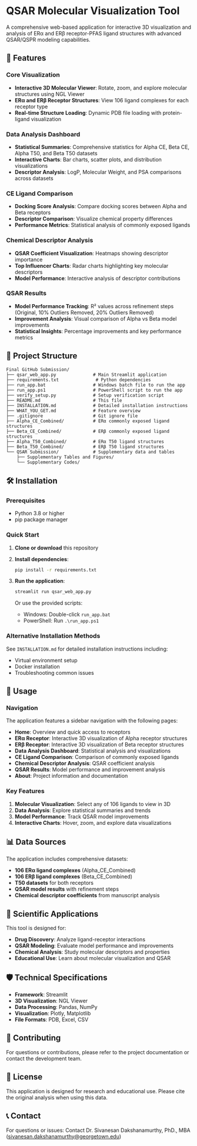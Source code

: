 # QSAR Molecular Visualization Tool

A comprehensive web-based application for interactive 3D visualization and analysis of ERα and ERβ receptor-PFAS ligand structures with advanced QSAR/QSPR modeling capabilities.

## 🚀 Features

### Core Visualization
- **Interactive 3D Molecular Viewer**: Rotate, zoom, and explore molecular structures using NGL Viewer
- **ERα and ERβ Receptor Structures**: View 106 ligand complexes for each receptor type
- **Real-time Structure Loading**: Dynamic PDB file loading with protein-ligand visualization

### Data Analysis Dashboard
- **Statistical Summaries**: Comprehensive statistics for Alpha CE, Beta CE, Alpha T50, and Beta T50 datasets
- **Interactive Charts**: Bar charts, scatter plots, and distribution visualizations
- **Descriptor Analysis**: LogP, Molecular Weight, and PSA comparisons across datasets

### CE Ligand Comparison
- **Docking Score Analysis**: Compare docking scores between Alpha and Beta receptors
- **Descriptor Comparison**: Visualize chemical property differences
- **Performance Metrics**: Statistical analysis of commonly exposed ligands

### Chemical Descriptor Analysis
- **QSAR Coefficient Visualization**: Heatmaps showing descriptor importance
- **Top Influencer Charts**: Radar charts highlighting key molecular descriptors
- **Model Performance**: Interactive analysis of descriptor contributions

### QSAR Results
- **Model Performance Tracking**: R² values across refinement steps (Original, 10% Outliers Removed, 20% Outliers Removed)
- **Improvement Analysis**: Visual comparison of Alpha vs Beta model improvements
- **Statistical Insights**: Percentage improvements and key performance metrics

## 📁 Project Structure

```
Final GitHub Submission/
├── qsar_web_app.py              # Main Streamlit application
├── requirements.txt              # Python dependencies
├── run_app.bat                  # Windows batch file to run the app
├── run_app.ps1                  # PowerShell script to run the app
├── verify_setup.py              # Setup verification script
├── README.md                    # This file
├── INSTALLATION.md              # Detailed installation instructions
├── WHAT_YOU_GET.md              # Feature overview
├── .gitignore                   # Git ignore file
├── Alpha_CE_Combined/           # ERα commonly exposed ligand structures
├── Beta_CE_Combined/            # ERβ commonly exposed ligand structures
├── Alpha_T50_Combined/          # ERα T50 ligand structures
├── Beta_T50_Combined/           # ERβ T50 ligand structures
└── QSAR Submission/             # Supplementary data and tables
    ├── Supplementary Tables and Figures/
    └── Supplementary Codes/
```

## 🛠️ Installation

### Prerequisites
- Python 3.8 or higher
- pip package manager

### Quick Start
1. **Clone or download** this repository
2. **Install dependencies**:
   ```bash
   pip install -r requirements.txt
   ```
3. **Run the application**:
   ```bash
   streamlit run qsar_web_app.py
   ```
   
   Or use the provided scripts:
   - Windows: Double-click `run_app.bat`
   - PowerShell: Run `.\run_app.ps1`

### Alternative Installation Methods
See `INSTALLATION.md` for detailed installation instructions including:
- Virtual environment setup
- Docker installation
- Troubleshooting common issues

## 🎯 Usage

### Navigation
The application features a sidebar navigation with the following pages:
- **Home**: Overview and quick access to receptors
- **ERα Receptor**: Interactive 3D visualization of Alpha receptor structures
- **ERβ Receptor**: Interactive 3D visualization of Beta receptor structures
- **Data Analysis Dashboard**: Statistical analysis and visualizations
- **CE Ligand Comparison**: Comparison of commonly exposed ligands
- **Chemical Descriptor Analysis**: QSAR coefficient analysis
- **QSAR Results**: Model performance and improvement analysis
- **About**: Project information and documentation

### Key Features
1. **Molecular Visualization**: Select any of 106 ligands to view in 3D
2. **Data Analysis**: Explore statistical summaries and trends
3. **Model Performance**: Track QSAR model improvements
4. **Interactive Charts**: Hover, zoom, and explore data visualizations

## 📊 Data Sources

The application includes comprehensive datasets:
- **106 ERα ligand complexes** (Alpha_CE_Combined)
- **106 ERβ ligand complexes** (Beta_CE_Combined)
- **T50 datasets** for both receptors
- **QSAR model results** with refinement steps
- **Chemical descriptor coefficients** from manuscript analysis

## 🔬 Scientific Applications

This tool is designed for:
- **Drug Discovery**: Analyze ligand-receptor interactions
- **QSAR Modeling**: Evaluate model performance and improvements
- **Chemical Analysis**: Study molecular descriptors and properties
- **Educational Use**: Learn about molecular visualization and QSAR

## 🛡️ Technical Specifications

- **Framework**: Streamlit
- **3D Visualization**: NGL Viewer
- **Data Processing**: Pandas, NumPy
- **Visualization**: Plotly, Matplotlib
- **File Formats**: PDB, Excel, CSV

## 🤝 Contributing

For questions or contributions, please refer to the project documentation or contact the development team.


## 📄 License

This application is designed for research and educational use. Please cite the original analysis when using this data.

## 📞 Contact

For questions or issues: Contact Dr. Sivanesan Dakshanamurthy, PhD., MBA (sivanesan.dakshanamurthy@georgetown.edu)


